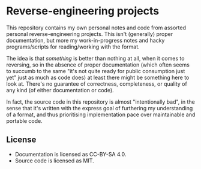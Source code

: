 
 Reverse-engineering projects
==============================

  This repository contains my own personal notes and code from assorted
  personal reverse-engineering projects.  This isn't (generally) proper
  documentation, but more my work-in-progress notes and hacky programs/scripts
  for reading/working with the format.

  The idea is that *something* is better than nothing at all, when it comes to
  reversing, so in the absence of proper documentation (which often seems to
  succumb to the same "it's not quite ready for public consumption just yet"
  just as much as code does) at least there might be something here to look
  at.  There's no guarantee of correctness, completeness, or quality of any
  kind (of either documentation or code).

  In fact, the source code in this repository is almost "intentionally bad",
  in the sense that it's written with the express goal of furthering my
  understanding of a format, and thus prioritising implementation pace over
  maintainable and portable code.


## License
  * Documentation is licensed as CC-BY-SA 4.0.
  * Source code is licensed as MIT.
